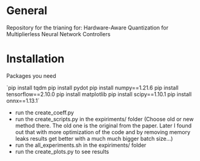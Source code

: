 # General
Repository for the trianing for: Hardware-Aware Quantization for Multiplierless
Neural Network Controllers

# Installation
Packages you need

`pip install tqdm
pip install pydot
pip install numpy==1.21.6
pip install tensorflow==2.10.0
pip install matplotlib
pip install scipy==1.10.1
pip install onnx==1.13.1´

- run the create_coeff.py
- run the create_scripts.py in the expiriments/ folder (Choose old or new method there. The old one is the original from the paper. Later I found out that with more optimization of the code and by removing memory leaks results get better with a much much bigger batch size...)
- run the all_experiments.sh in the expiriments/ folder
- run the create_plots.py to see results
